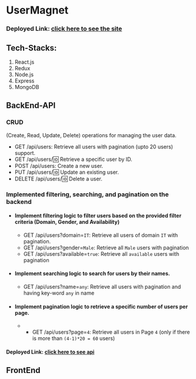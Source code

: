 
# UserMagnet

### Deployed Link:   [click here to see the site](https://user-management-tau-dun.vercel.app/)

## Tech-Stacks: 
1. React.js
2. Redux
3. Node.js
4. Express
5. MongoDB

## BackEnd-API

### CRUD 
(Create, Read, Update, Delete) operations for managing the user data.

- GET /api/users: Retrieve all users with pagination (upto 20 users) support.
- GET /api/users/:id: Retrieve a specific user by ID.
- POST /api/users: Create a new user.
- PUT /api/users/:id: Update an existing user.
- DELETE /api/users/:id: Delete a user.

### Implemented filtering, searching, and pagination on the backend
- #### Implement filtering logic to filter users based on the provided filter criteria (Domain, Gender, and Availability)
  - GET /api/users?domain=`IT`: Retrieve all users of domain `IT` with pagination.
  - GET /api/users?gender=`Male`: Retrieve all `Male` users with pagination
  - GET /api/users?available=`true`: Retrieve all `available` users with pagination
- #### Implement searching logic to search for users by their names.
    - GET /api/users?name=`any`: Retrieve all users with pagination and having key-word `any` in name
- #### Implement pagination logic to retrieve a specific number of users per page.
    - - GET /api/users?page=`4`: Retrieve all users in Page `4` (only if there is more than `(4-1)*20 = 60` users)
#### Deployed Link:   [click here to see api](https://user-management-backend-ovx4.onrender.com/api/users?page=1)

## FrontEnd
